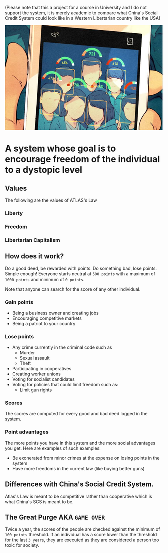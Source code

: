 (Please note that this a project for a course in University and I do not support the system, it is merely academic to compare what China's Social Credit System could look like in a Western Libertarian country like the USA)

![](./scs.jpg)
# A system whose goal is to encourage freedom of the individual to a dystopic level

## Values
The following are the values of ATLAS's Law

### Liberty
### Freedom
### Libertarian Capitalism

## How does it work?
Do a good deed, be rewarded with points. Do something bad, lose points. Simple enough! Everyone starts neutral at `500 points` with a maximum of `1000 points` and minimum of `0 points`.

Note that anyone can search for the score of any other individual.

### Gain points
* Being a business owner and creating jobs
* Encouraging competitive markets
* Being a patriot to your country

### Lose points
* Any crime currently in the criminal code such as
  * Murder
  * Sexual assault
  * Theft
* Participating in cooperatives
* Creating worker unions
* Voting for socialist candidates
* Voting for policies that could limit freedom such as:
  * Limit gun rights

### Scores
The scores are computed for every good and bad deed logged in the system.

### Point advantages
The more points you have in this system and the more social advantages you get. Here are examples of such examples:
* Be exonerated from minor crimes at the expense on losing points in the system
* Have more freedoms in the current law (like buying better guns)

## Differences with China's Social Credit System.
Atlas's Law is meant to be competitive rather than cooperative which is what China's SCS is meant to be.

## The Great Purge AKA `GAME OVER`
Twice a year, the scores of the people are checked against the minimum of `100 points` threshold. If an individual has a score lower than the threshold for the last `3 years`, they are executed as they are considered a person too toxic for society.


